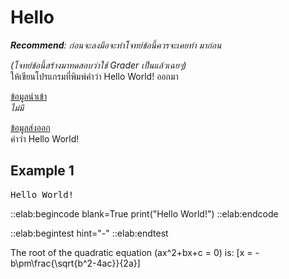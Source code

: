 # Hello

***Recommend**: ก่อนจะลงมือจะทำโจทย์ข้อนี้ควรจะเคยทำ []() มาก่อน*

*(โจทย์ข้อนี้สร้างมาทดสอบว่าใช้ Grader เป็นแล้วเฉยๆ)*  
ให้เขียนโปรแกรมที่พิมพ์คำว่า Hello World! ออกมา

<u>ข้อมูลนำเข้า</u>  
*ไม่มี*

<u>ข้อมูลส่งออก</u>  
คำว่า Hello World!

## Example 1
<pre class="output">
Hello World!
</pre>

::elab:begincode blank=True
print("Hello World!")
::elab:endcode

::elab:begintest hint="-"
::elab:endtest

<!-- Mathematic Formula -->
<script type="math/tex" id="MathJax-Element-1"> f(x,y)=(x^2+y^2-1)^3-x^2y^3 </script>

<!-- Alternative Form -->
The root of the quadratic equation \(ax^2+bx+c = 0\) is:
\[x = -b\pm\frac{\sqrt{b^2-4ac}}{2a}\]